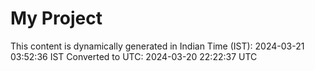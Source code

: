 # My Project

This content is dynamically generated in Indian Time (IST): 2024-03-21 03:52:36 IST
Converted to UTC: 2024-03-20 22:22:37 UTC

